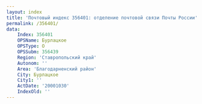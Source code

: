 ```yaml
---
layout: index
title: 'Почтовый индекс 356401: отделение почтовой связи Почты России'
permalink: /356401/
data:
    Index: 356401
    OPSName: Бурлацкое
    OPSType: О
    OPSSubm: 356439
    Region: 'Ставропольский край'
    Autonom: ''
    Area: 'Благодарненский район'
    City: Бурлацкое
    City1: ''
    ActDate: '20001030'
    IndexOld: ''
---
```

